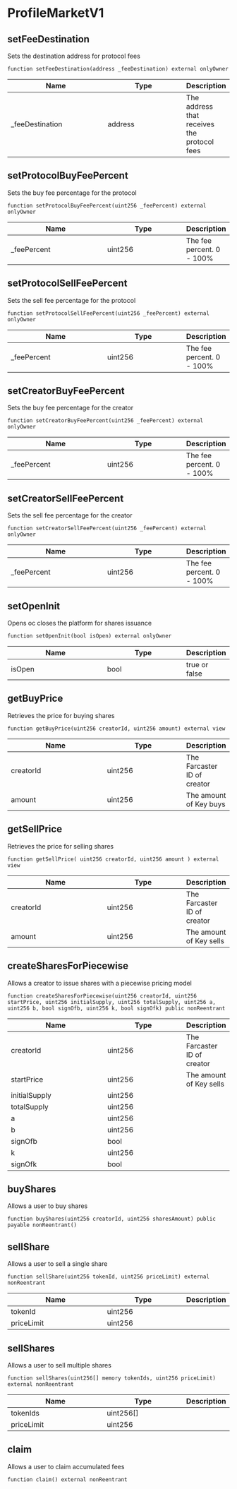 # ProfileMarketV1

## setFeeDestination

Sets the destination address for protocol fees

`function setFeeDestination(address _feeDestination) external onlyOwner`

<table><thead><tr><th width="211.33333333333331">Name</th><th width="171">Type</th><th>Description</th></tr></thead><tbody><tr><td>_feeDestination</td><td>address</td><td>The address that receives the protocol fees</td></tr></tbody></table>

## setProtocolBuyFeePercent

Sets the buy fee percentage for the protocol

`function setProtocolBuyFeePercent(uint256 _feePercent) external onlyOwner`

<table><thead><tr><th width="211.33333333333331">Name</th><th width="171">Type</th><th>Description</th></tr></thead><tbody><tr><td>_feePercent</td><td>uint256</td><td>The fee percent. 0 - 100%</td></tr></tbody></table>

## setProtocolSellFeePercent

Sets the sell fee percentage for the protocol

`function setProtocolSellFeePercent(uint256 _feePercent) external onlyOwner`

<table><thead><tr><th width="211.33333333333331">Name</th><th width="171">Type</th><th>Description</th></tr></thead><tbody><tr><td>_feePercent</td><td>uint256</td><td>The fee percent. 0 - 100%</td></tr></tbody></table>

## setCreatorBuyFeePercent

Sets the buy fee percentage for the creator

`function setCreatorBuyFeePercent(uint256 _feePercent) external onlyOwner`

<table><thead><tr><th width="211.33333333333331">Name</th><th width="171">Type</th><th>Description</th></tr></thead><tbody><tr><td>_feePercent</td><td>uint256</td><td>The fee percent. 0 - 100%</td></tr></tbody></table>

## setCreatorSellFeePercent

Sets the sell fee percentage for the creator

`function setCreatorSellFeePercent(uint256 _feePercent) external onlyOwner`

<table><thead><tr><th width="211.33333333333331">Name</th><th width="171">Type</th><th>Description</th></tr></thead><tbody><tr><td>_feePercent</td><td>uint256</td><td>The fee percent. 0 - 100%</td></tr></tbody></table>

## setOpenInit

Opens oc closes the platform for shares issuance

`function setOpenInit(bool isOpen) external onlyOwner`

<table><thead><tr><th width="211.33333333333331">Name</th><th width="171">Type</th><th>Description</th></tr></thead><tbody><tr><td>isOpen</td><td>bool</td><td>true or false</td></tr></tbody></table>

## getBuyPrice

Retrieves the price for buying shares

`function getBuyPrice(uint256 creatorId, uint256 amount) external view`

<table><thead><tr><th width="211.33333333333331">Name</th><th width="171">Type</th><th>Description</th></tr></thead><tbody><tr><td>creatorId</td><td>uint256</td><td>The Farcaster ID of creator</td></tr><tr><td>amount</td><td>uint256</td><td>The amount of Key buys</td></tr></tbody></table>

## getSellPrice

Retrieves the price for selling shares

`function getSellPrice( uint256 creatorId, uint256 amount ) external view`

<table><thead><tr><th width="211.33333333333331">Name</th><th width="171">Type</th><th>Description</th></tr></thead><tbody><tr><td>creatorId</td><td>uint256</td><td>The Farcaster ID of creator</td></tr><tr><td>amount</td><td>uint256</td><td>The amount of Key sells</td></tr></tbody></table>

## createSharesForPiecewise

Allows a creator to issue shares with a piecewise pricing model

`function createSharesForPiecewise(uint256 creatorId, uint256 startPrice, uint256 initialSupply, uint256 totalSupply, uint256 a, uint256 b, bool signOfb, uint256 k, bool signOfk) public nonReentrant`

<table><thead><tr><th width="211.33333333333331">Name</th><th width="171">Type</th><th>Description</th></tr></thead><tbody><tr><td>creatorId</td><td>uint256</td><td>The Farcaster ID of creator</td></tr><tr><td>startPrice</td><td>uint256</td><td>The amount of Key sells</td></tr><tr><td>initialSupply</td><td>uint256</td><td></td></tr><tr><td>totalSupply</td><td>uint256</td><td></td></tr><tr><td>a</td><td>uint256</td><td></td></tr><tr><td>b</td><td>uint256</td><td></td></tr><tr><td>signOfb</td><td>bool</td><td></td></tr><tr><td>k</td><td>uint256</td><td></td></tr><tr><td>signOfk</td><td>bool</td><td></td></tr></tbody></table>

## buyShares

Allows a user to buy shares

`function buyShares(uint256 creatorId, uint256 sharesAmount) public payable nonReentrant()`

## sellShare

Allows a user to sell a single share

`function sellShare(uint256 tokenId, uint256 priceLimit) external nonReentrant`

<table><thead><tr><th width="211.33333333333331">Name</th><th width="171">Type</th><th>Description</th></tr></thead><tbody><tr><td>tokenId</td><td>uint256</td><td></td></tr><tr><td>priceLimit</td><td>uint256</td><td></td></tr></tbody></table>

## sellShares

Allows a user to sell multiple shares

`function sellShares(uint256[] memory tokenIds, uint256 priceLimit) external nonReentrant`

<table><thead><tr><th width="211.33333333333331">Name</th><th width="171">Type</th><th>Description</th></tr></thead><tbody><tr><td>tokenIds</td><td>uint256[]</td><td></td></tr><tr><td>priceLimit</td><td>uint256</td><td></td></tr></tbody></table>

## claim

Allows a user to claim accumulated fees

`function claim() external nonReentrant`

